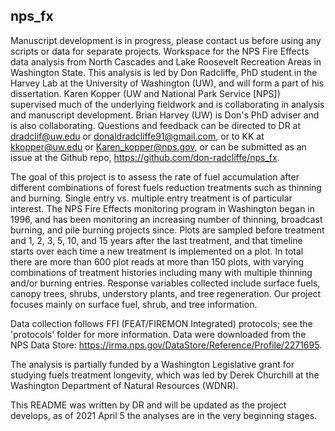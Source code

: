 ## nps_fx

Manuscript development is in progress, please contact us before using any scripts or data for separate projects.  Workspace for the NPS Fire Effects data analysis from North Cascades and Lake Roosevelt Recreation Areas in Washington State.  This analysis is led by Don Radcliffe, PhD student in the Harvey Lab at the University of Washington (UW), and will form a part of his dissertation.  Karen Kopper (UW and National Park Service [NPS]) supervised much of the underlying fieldwork and is collaborating in analysis and manuscript development.  Brian Harvey (UW) is Don's PhD adviser and is also collaborating.  Questions and feedback can be directed to DR at dradclif@uw.edu or donaldradcliffe91@gmail.com, or to KK at kkopper@uw.edu or Karen_kopper@nps.gov, or can be submitted as an issue at the Github repo, https://github.com/don-radcliffe/nps_fx.

The goal of this project is to assess the rate of fuel accumulation after different combinations of forest fuels reduction treatments such as thinning and burning.  Single entry vs. multiple entry treatment is of particular interest.  The NPS Fire Effects monitoring program in Washington began in 1996, and has been monitoring an increasing number of thinning, broadcast burning, and pile burning projects since. Plots are sampled before treatment and 1, 2, 3, 5, 10, and 15 years after the last treatment, and that timeline starts over each time a new treatment is implemented on a plot.  In total there are more than 600 plot reads at more than 150 plots, with varying combinations of treatment histories including many with multiple thinning and/or burning entries. Response variables collected include surface fuels, canopy trees, shrubs, understory plants, and tree regeneration.  Our project focuses mainly on surface fuel, shrub, and tree information.  

Data collection follows FFI (FEAT/FIREMON Integrated) protocols; see the 'protocols' folder for more information.  Data were downloaded from the NPS Data Store: https://irma.nps.gov/DataStore/Reference/Profile/2271695. 

The analysis is partially funded by a Washington Legislative grant for studying fuels treatment longevity, which was led by Derek Churchill at the Washington Department of Natural Resources (WDNR).  

This README was written by DR and will be updated as the project develops, as of 2021 April 5 the analyses are in the very beginning stages.
